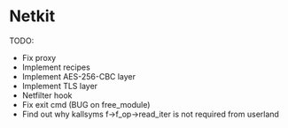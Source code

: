 # Netkit

TODO:
- Fix proxy
- Implement recipes
- Implement AES-256-CBC layer
- Implement TLS layer
- Netfilter hook
- Fix exit cmd (BUG on free_module)
- Find out why kallsyms f->f_op->read_iter is not required from userland
